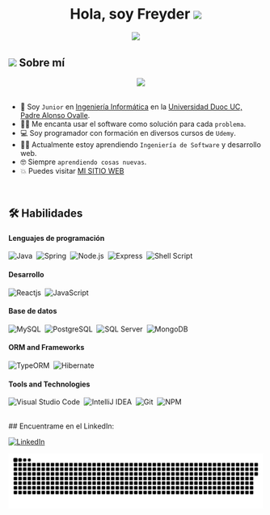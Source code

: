 <h1 align="center">Hola, soy Freyder <img src="https://media.giphy.com/media/hvRJCLFzcasrR4ia7z/giphy.gif" width="35"></h1>
<p align="center">
  <a href="https://github.com/fairyland0926"><img src="https://readme-typing-svg.herokuapp.com/?lines=Analista%20Programador;1%20Año%20de%20Experiencia;Aprendiendo%20nuevas%20tecnologías&font=Pacifico&center=true&width=650&height=120&color=58a6ff&vCenter=true&size=45%22"></a>
</p>

## <picture><img src = "https://github.com/7oSkaaa/7oSkaaa/blob/main/Images/about_me.gif?raw=true" width = 50px></picture> Sobre mí

<picture> <img align="right" src="https://github.com/7oSkaaa/7oSkaaa/blob/main/Images/Right_Side.gif?raw=true" width = 250px></picture>

<br><br>

- :school: Soy `Junior` en [Ingeniería Informática](https://www.duoc.cl/) en la [Universidad Duoc UC, Padre Alonso Ovalle](https://www.duoc.cl/).
- :technologist: Me encanta usar el software como solución para cada `problema`.
- :computer: Soy programador con formación en diversos cursos de `Udemy`.
- :student: Actualmente estoy aprendiendo `Ingeniería de Software` y desarrollo web.
- :nerd_face: Siempre `aprendiendo cosas nuevas`.
- :boom: Puedes visitar [MI SITIO WEB](https://portafolio-web-analista-programador.netlify.app/)

<br>

## 🛠️ Habilidades

#### Lenguajes de programación
![Java](https://img.shields.io/badge/Java-%23150458.svg?style=flat&logo=java&logoColor=orange)&nbsp;
![Spring](https://img.shields.io/badge/Spring-%236DB33F.svg?style=flat&logo=spring&logoColor=white)&nbsp;
![Node.js](https://img.shields.io/badge/Node.js-339933?style=flat&logo=node.js&logoColor=white)&nbsp;
![Express](https://img.shields.io/badge/Express-%23404d59.svg?style=flat&logo=express&logoColor=%2361DAFB)&nbsp;
![Shell Script](https://img.shields.io/badge/Shell_Script-121011?style=flat&logo=gnu-bash&logoColor=white)

#### Desarrollo
![Reactjs](https://img.shields.io/badge/React-20232A?style=flat&logo=react&logoColor=61DAFB)&nbsp;
![JavaScript](https://img.shields.io/badge/JavaScript-F7DF1E?style=flat&logo=javascript&logoColor=black)&nbsp;

#### Base de datos
![MySQL](https://img.shields.io/badge/MySQL-00000F?style=flat&logo=mysql&logoColor=white)&nbsp;
![PostgreSQL](https://img.shields.io/badge/PostgreSQL-316192?style=flat&logo=postgresql&logoColor=green)&nbsp;
![SQL Server](https://img.shields.io/badge/SQL%20Server-CC2927?style=flat&logo=microsoft-sql-server&logoColor=white)&nbsp;
![MongoDB](https://img.shields.io/badge/MongoDB-47A248?style=flat&logo=mongodb&logoColor=white)

#### ORM and Frameworks
![TypeORM](https://img.shields.io/badge/TypeORM-2F2F2F?style=flat&logo=typeorm&logoColor=white)&nbsp;
![Hibernate](https://img.shields.io/badge/Hibernate-2E8B57?style=flat&logo=hibernate&logoColor=white)&nbsp;

#### Tools and Technologies
![Visual Studio Code](https://img.shields.io/badge/VS%20Code-007ACC?style=flat&logo=visual-studio-code&logoColor=white)&nbsp;
![IntelliJ IDEA](https://img.shields.io/badge/IntelliJ%20IDEA-000000?style=flat&logo=intellij-idea&logoColor=white)&nbsp;
![Git](https://img.shields.io/badge/-Git-05122A?style=flat&logo=git)&nbsp;
![NPM](https://img.shields.io/badge/npm-CB3837?style=flat&logo=npm&logoColor=white)&nbsp;


<br>
## Encuentrame en el LinkedIn:

[![LinkedIn](https://img.shields.io/badge/linkedin%20-%230077B5.svg?&style=for-the-badge&logo=linkedin&logoColor=white)]([https://www.linkedin.com/in/fremontano](https://www.linkedin.com/in/freyder-monta%C3%B1o-perlaza-7b0181293/))


<div align="start">
    <picture align="center">
      <source media="(prefers-color-scheme: dark)" srcset="https://raw.githubusercontent.com/Niefee/niefee/master/assets/github-contribution-grid-snake.svg">
      <source media="(prefers-color-scheme: light)" srcset="https://raw.githubusercontent.com/Niefee/niefee/master/assets/github-contribution-grid-snake.svg">
      <img alt="github contribution grid snake animation" src="https://raw.githubusercontent.com/Niefee/niefee/master/assets/github-contribution-grid-snake.svg">
    </picture>
</div>



     
